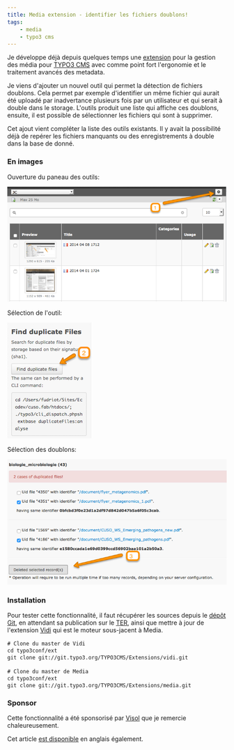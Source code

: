 ```yaml
---
title: Media extension - identifier les fichiers doublons!
tags:
    - media
    - typo3 cms
---
```


Je développe déjà depuis quelques temps une [extension][media] pour la gestion des média pour [TYPO3 CMS][cms] avec comme point fort l'ergonomie et le traitement avancés des metadata.

Je viens d'ajouter un nouvel outil qui permet la détection de fichiers doublons. Cela permet par exemple d'identifier un même fichier qui aurait été uploadé par inadvertance plusieurs fois par un utilisateur et qui serait à double dans le storage. L'outils produit une liste qui affiche ces doublons, ensuite, il est possible de sélectionner les fichiers qui sont à supprimer.

Cet ajout vient compléter la liste des outils existants. Il y avait la possibilité déjà de repérer les fichiers manquants ou des enregistrements à double dans la base de donné.


### En images

Ouverture du paneau des outils:

![](/images/2015-01-03/2015-01-03_1025.png)


Sélection de l'outil:

![](/images/2015-01-03/2015-01-03_1030.png)

Sélection des doublons:

![](/images/2015-01-03/2015-01-03_1031.png)

### Installation

Pour tester cette fonctionnalité, il faut récupérer les sources depuis le [dépôt Git][git-media], en attendant sa publication sur le [TER][ter], ainsi que mettre à jour de l'extension [Vidi][vidi] qui est le moteur sous-jacent à Media.


    # Clone du master de Vidi
    cd typo3conf/ext
    git clone git://git.typo3.org/TYPO3CMS/Extensions/vidi.git

    # Clone du master de Media
    cd typo3conf/ext
    git clone git://git.typo3.org/TYPO3CMS/Extensions/media.git

### Sponsor

Cette fonctionnalité a été sponsorisé par [Visol][visol] que je remercie chaleureusement.

Cet article [est disponible](fr/blog/2015/01/03/media-tool) en anglais également.

[media]: https://forge.typo3.org/projects/extension-media/
[vidi]: https://forge.typo3.org/projects/extension-vidi/
[cms]:http://demo.typo3.org/
[ter]:http://typo3.org/extensions/repository/
[git-media]: https://git.typo3.org/TYPO3CMS/Extensions/media.git
[visol]:http://www.visol.ch/